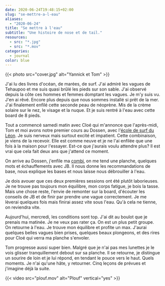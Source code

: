 ```yaml
---
date: 2020-06-24T19:48:15+02:00
slug: "se-mettre-a-l-eau"
aliases:
  - "2020-06-24"
title: "Se mettre à l'eau"
subtitle: "Une histoire de nose et de tail."
resources:
  - src: "*.jpg"
  - src: "*.mov"
categories:
  - journal
color: blue
---
```


{{< photo src="cover.jpg" alt="Yannick et Tom" >}}

J'ai lu des livres d'océan, de marées, de surf. J'ai admiré les vagues de Tehaupoo et me suis quasi brûlé les pieds sur son sable. J'ai observé depuis la côte ces hommes et femmes domptant les vagues. Je m'y suis vu. J'en ai rêvé. Encore plus depuis que nous sommes installé si prêt de la mer. J'ai finalement enfilé cette seconde peau de néoprène. Mis de la crème solaire sur le nez, le visage et la nuque. Et je suis rentré à l'eau avec cette board de 8 pieds. 

Tout a commencé samedi matin avec Cloé qui m'annonce que l'après-midi, Tom et moi avons notre premier cours au Dossen, avec l'[école de surf du Léon](https://ecole-surf-leon.com). Je suis nerveux mais surtout excité et impatient. Cette combinaison, je viens de la recevoir. Elle est comme neuve et je ne l'ai enfilée que une fois à la maison pour l'essayer. Est-ce que j'aurais voulu attendre plus? Il est vrai que cela fait deux ans que j'attend ce moment.

On arrive au Dossen, j'enfile ma [combi](https://srface.com), on me tend une planche, quelques mots et échauffements avec JB. Il nous donne les recommandations de base, nous explique les bases et nous laisse nous débrouiller à l'eau. 

Je dois avouer que ces deux premières sessions ont été plutôt laborieuses. Je ne trouve pas toujours mon équilibre, mon corps fatigue, je bois la tasse. Mais une chose reste, l'envie de remonter sur la board, d'écouter les conseils de JB et de finir par prendre une vague correctement. Je me lèverai quelques fois mais finirai assez vite sous l'eau. Qu'à cela ne tienne, on reviendra vite.

Aujourd'hui, mercredi, les conditions sont top. J'ai dit au boulot que je prenais ma matinée. Je ne veux pas rater ça. On est un plus petit groupe. On retourne à l'eau. Je trouve mon équilibre et profite un max. J'aurai quelques belles vagues bien prises, quelques beaux plongeons, et des rires pour Cloé qui verra ma planche s'envoler. 

Tom progresse aussi super bien. Malgré que je n'ai pas mes lunettes je le vois glisser tranquillement debout sur sa planche. Il se retourne, je distingue un sourire de loin et je lui répond, en tendant le pouce vers le haut. Quels moments. Je n'ai qu'une hâte, y retourner. Cinq leçons de prévues et j'imagine déjà la suite. 


{{< video src="plouf.mov" alt="Plouf" vertical="yes" >}}
